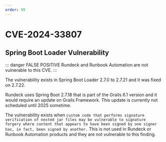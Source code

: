 ```yaml
---
order: 99
---
```


# CVE-2024-33807

## Spring Boot Loader Vulnerability

::: danger FALSE POSITIVE
 Rundeck and Runbook Automation are not vulnerable to this CVE.
:::

The vulnerability exists in Spring Boot Loader 2.7.0 to 2.7.21 and it was fixed on 2.7.22.

Rundeck uses Spring Boot 2.7.18 that is part of the Grails 6.1 version and it would require an update on Grails Framework.  This update is currently not scheduled until 2025 sometime.

The vulnerability exists when `custom code that performs signature verification of nested jar files may be vulnerable to signature forgery where content that appears to have been signed by one signer has, in fact, been signed by another.` This is not used in Rundeck or Runbook Automation products and they are not vulnerable to this finding.